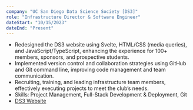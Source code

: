 ```yaml
---
company: "UC San Diego Data Science Society [DS3]"
role: "Infrastructure Director & Software Engineer"
dateStart: "10/15/2023"
dateEnd: "Present"
---
```


- Redesigned the DS3 website using Svelte, HTML/CSS (media queries), and JavaScript/TypeScript, enhancing the experience for 100+ members, sponsors, and prospective students.
- Implemented version control and collaboration strategies using GitHub and Git command line, improving code management and team communication.
- Recruiting, training, and leading infrastructure team members, effectively executing projects to meet the club’s needs.
- Skills: Project Management, Full-Stack Development & Deployment, Git
- <a href="https://www.ds3ucsd.com/" target="_blank">DS3 Website</a>

